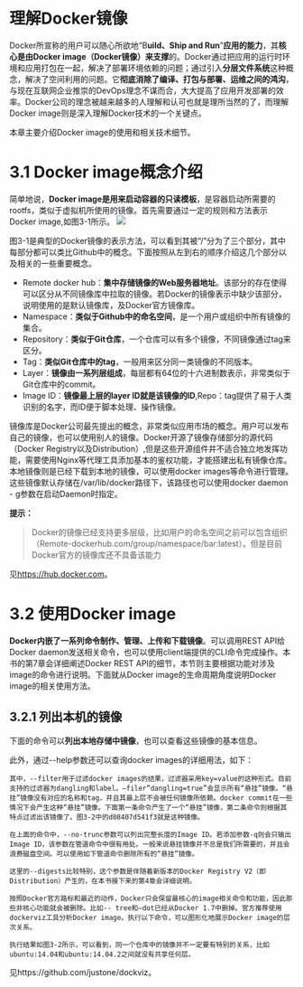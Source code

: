 
# 理解Docker镜像

Docker所宣称的用户可以随心所欲地“B**uild、Ship and Run**”**应用的能力**，其**核心是由Docker image（Docker镜像）来支撑**的。Docker通过把应用的运行时环境和应用打包在一起，解决了部署环境依赖的问题；通过引入**分层文件系统**这种概念，解决了空间利用的问题。它**彻底消除了编译、打包与部署、运维之间的鸿沟**，与现在互联网企业推崇的DevOps理念不谋而合，大大提高了应用开发部署的效率。Docker公司的理念被越来越多的人理解和认可也就是理所当然的了，而理解Docker image则是深入理解Docker技术的一个关键点。

本章主要介绍Docker image的使用和相关技术细节。

# 3.1 Docker image概念介绍

简单地说，**Docker image是用来启动容器的只读模板**，是容器启动所需要的rootfs，类似于虚拟机所使用的镜像。首先需要通过一定的规则和方法表示Docker image,如图3-1所示。
![](images/310001.png)

图3-1是典型的Docker镜像的表示方法，可以看到其被“/”分为了三个部分，其中每部分都可以类比Github中的概念。下面按照从左到右的顺序介绍这几个部分以及相关的一些重要概念。

* Remote docker hub：**集中存储镜像的Web服务器地址**。该部分的存在使得可以区分从不同镜像库中拉取的镜像。若Docker的镜像表示中缺少该部分，说明使用的是默认镜像库，及Docker官方镜像库。
* Namespace：**类似于Github中的命名空间**，是一个用户或组织中所有镜像的集合。
* Repository：**类似于Git仓库**，一个仓库可以有多个镜像，不同镜像通过tag来区分。
* Tag：**类似Git仓库中的tag**，一般用来区分同一类镜像的不同版本。
* Layer：**镜像由一系列层组成**，每层都有64位的十六进制数表示，非常类似于Git仓库中的commit。
* Image ID：**镜像最上层的layer ID就是该镜像的ID**,Repo：tag提供了易于人类识别的名字，而ID便于脚本处理、操作镜像。


镜像库是Docker公司最先提出的概念，非常类似应用市场的概念。用户可以发布自己的镜像，也可以使用别人的镜像。Docker开源了镜像存储部分的源代码（Docker Registry以及Distribution）,但是这些开源组件并不适合独立地发挥功能，需要使用Nginx等代理工具添加基本的鉴权功能，才能搭建出私有镜像仓库。本地镜像则是已经下载到本地的镜像，可以使用docker images等命令进行管理。这些镜像默认存储在/var/lib/docker路径下，该路径也可以使用docker daemon - g参数在启动Daemon时指定。

**提示：**     
> Docker的镜像已经支持更多层级，比如用户的命名空间之前可以包含组织（Remote-dockerhub.com/group/namespace/bar:latest）。但是目前Docker官方的镜像库还不具备该能力

见<https://hub.docker.com>。




# 3.2 使用Docker image

**Docker内嵌了一系列命令制作、管理、上传和下载镜像**。可以调用REST API给Docker daemon发送相关命令，也可以使用client端提供的CLI命令完成操作。本书的第7章会详细阐述Docker REST API的细节，本节则主要根据功能对涉及image的命令进行说明。下面就从Docker image的生命周期角度说明Docker image的相关使用方法。

## 3.2.1 列出本机的镜像
下面的命令可以**列出本地存储中镜像**，也可以查看这些镜像的基本信息。

此外，通过--help参数还可以查询docker images的详细用法，如下：

    其中，--filter用于过滤docker images的结果，过滤器采用key=value的这种形式。目前支持的过滤器为dangling和label。—filer”dangling=true”会显示所有“悬挂”镜像。“悬挂”镜像没有对应的名称和tag，并且其最上层不会被任何镜像所依赖。docker commit在一些情况下会产生这种“悬挂”镜像。下面第一条命令产生了一个“悬挂”镜像，第二条命令则根据其特点过滤出该镜像了。图3-2中的d08407d541f3就是这种镜像。

    在上面的命令中，--no-trunc参数可以列出完整长度的Image ID。若添加参数-q则会只输出Image ID，该参数在管道命令中很有用处。一般来说悬挂镜像并不总是我们所需要的，并且会浪费磁盘空间。可以使用如下管道命令删除所有的“悬挂”镜像。

    这里的--digests比较特别，这个参数是伴随着新版本的Docker Registry V2（即Distribution）产生的，在本书接下来的第4章会详细说明。

    按照Docker官方路标和最近的动作，Docker只会保留最核心的image相关命令和功能，因此那些非核心功能就会被删除。比如-- tree和—dot已经从Docker 1.7中删掉。官方推荐使用dockerviz工具分析Docker image。执行以下命令，可以图形化地展示Docker image的层次关系。

    执行结果如图3-2所示，可以看到，同一个仓库中的镜像并不一定要有特别的关系，比如ubuntu:14.04和ubuntu:14.04.2之间就没有共享任何层。

见https://github.com/justone/dockviz。